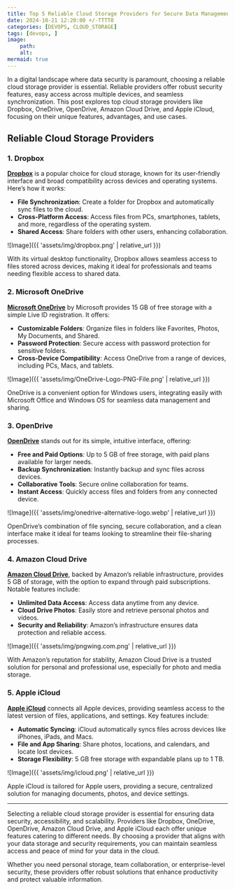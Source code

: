 ```yaml
--- 
title: Top 5 Reliable Cloud Storage Providers for Secure Data Management 
date: 2024-10-21 12:20:00 +/-TTTT0
categories: [DEVOPS, CLOUD_STORAGE]
tags: [devops, ]
image:
    path: 
    alt: 
mermaid: true
---
```


In a digital landscape where data security is paramount, choosing a reliable cloud storage provider is essential. Reliable providers offer robust security features, easy access across multiple devices, and seamless synchronization. This post explores top cloud storage providers like Dropbox, OneDrive, OpenDrive, Amazon Cloud Drive, and Apple iCloud, focusing on their unique features, advantages, and use cases.

## Reliable Cloud Storage Providers

### 1. Dropbox

**[Dropbox](https://www.dropbox.com/)** is a popular choice for cloud storage, known for its user-friendly interface and broad compatibility across devices and operating systems. Here’s how it works:

- **File Synchronization**: Create a folder for Dropbox and automatically sync files to the cloud.
- **Cross-Platform Access**: Access files from PCs, smartphones, tablets, and more, regardless of the operating system.
- **Shared Access**: Share folders with other users, enhancing collaboration.

![Image]({{ 'assets/img/dropbox.png' | relative_url }})

With its virtual desktop functionality, Dropbox allows seamless access to files stored across devices, making it ideal for professionals and teams needing flexible access to shared data.

### 2. Microsoft OneDrive

**[Microsoft OneDrive](https://onedrive.live.com/about/)** by Microsoft provides 15 GB of free storage with a simple Live ID registration. It offers:

- **Customizable Folders**: Organize files in folders like Favorites, Photos, My Documents, and Shared.
- **Password Protection**: Secure access with password protection for sensitive folders.
- **Cross-Device Compatibility**: Access OneDrive from a range of devices, including PCs, Macs, and tablets.

![Image]({{ 'assets/img/OneDrive-Logo-PNG-File.png' | relative_url }})

OneDrive is a convenient option for Windows users, integrating easily with Microsoft Office and Windows OS for seamless data management and sharing.

### 3. OpenDrive

**[OpenDrive](https://www.opendrive.com/)** stands out for its simple, intuitive interface, offering:

- **Free and Paid Options**: Up to 5 GB of free storage, with paid plans available for larger needs.
- **Backup Synchronization**: Instantly backup and sync files across devices.
- **Collaborative Tools**: Secure online collaboration for teams.
- **Instant Access**: Quickly access files and folders from any connected device.

![Image]({{ 'assets/img/onedrive-alternative-logo.webp' | relative_url }})

OpenDrive’s combination of file syncing, secure collaboration, and a clean interface make it ideal for teams looking to streamline their file-sharing processes.

### 4. Amazon Cloud Drive

**[Amazon Cloud Drive](https://www.amazon.com/clouddrive)**, backed by Amazon’s reliable infrastructure, provides 5 GB of storage, with the option to expand through paid subscriptions. Notable features include:

- **Unlimited Data Access**: Access data anytime from any device.
- **Cloud Drive Photos**: Easily store and retrieve personal photos and videos.
- **Security and Reliability**: Amazon’s infrastructure ensures data protection and reliable access.

![Image]({{ 'assets/img/pngwing.com.png' | relative_url }})

With Amazon’s reputation for stability, Amazon Cloud Drive is a trusted solution for personal and professional use, especially for photo and media storage.

### 5. Apple iCloud

**[Apple iCloud](https://www.icloud.com/)** connects all Apple devices, providing seamless access to the latest version of files, applications, and settings. Key features include:

- **Automatic Syncing**: iCloud automatically syncs files across devices like iPhones, iPads, and Macs.
- **File and App Sharing**: Share photos, locations, and calendars, and locate lost devices.
- **Storage Flexibility**: 5 GB free storage with expandable plans up to 1 TB.

![Image]({{ 'assets/img/icloud.png' | relative_url }})

Apple iCloud is tailored for Apple users, providing a secure, centralized solution for managing documents, photos, and device settings.

---
Selecting a reliable cloud storage provider is essential for ensuring data security, accessibility, and scalability. Providers like Dropbox, OneDrive, OpenDrive, Amazon Cloud Drive, and Apple iCloud each offer unique features catering to different needs. By choosing a provider that aligns with your data storage and security requirements, you can maintain seamless access and peace of mind for your data in the cloud.

Whether you need personal storage, team collaboration, or enterprise-level security, these providers offer robust solutions that enhance productivity and protect valuable information.
